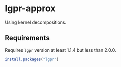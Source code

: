 # lgpr-approx

Using kernel decompositions.

## Requirements
Requires `lgpr` version at least 1.1.4 but less than 2.0.0.

```R
install.packages("lgpr")
```
